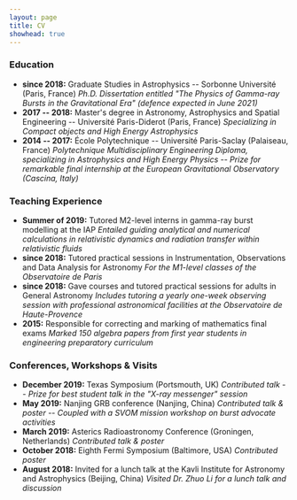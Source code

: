 ```yaml
---
layout: page
title: CV
showhead: true
---
```


### Education
* **since 2018:** Graduate Studies in Astrophysics -- Sorbonne Université (Paris, France) *Ph.D. Dissertation entitled "The Physics of Gamma-ray Bursts in the Gravitational Era" (defence expected in June 2021)*
* **2017 -- 2018:** Master's degree in Astronomy, Astrophysics and Spatial Engineering -- Université Paris-Diderot (Paris, France) *Specializing in Compact objects and High Energy Astrophysics*
* **2014 -- 2017:** École Polytechnique -- Université Paris-Saclay (Palaiseau, France) *Polytechnique Multidisciplinary Engineering Diploma, specializing in Astrophysics and High Energy Physics -- Prize for remarkable final internship at the European Gravitational Observatory (Cascina, Italy)*

### Teaching Experience
* **Summer of 2019:** Tutored M2-level interns in gamma-ray burst modelling at the IAP *Entailed guiding analytical and numerical calculations in relativistic dynamics and radiation transfer within relativistic fluids*
* **since 2018:** Tutored practical sessions in Instrumentation, Observations and Data Analysis for Astronomy *For the M1-level classes of the Observatoire de Paris*
* **since 2018:** Gave courses and tutored practical sessions for adults in General Astronomy *Includes tutoring a yearly one-week observing session with professional astronomical facilities at the Observatoire de Haute-Provence*
* **2015:** Responsible for correcting and marking of mathematics final exams *Marked 150 algebra papers from first year students in engineering preparatory curriculum*

### Conferences, Workshops & Visits
* **December 2019:** Texas Symposium (Portsmouth, UK) *Contributed talk -- Prize for best student talk in the "X-ray messenger" session*
* **May 2019:** Nanjing GRB conference (Nanjing, China) *Contributed talk & poster -- Coupled with a SVOM mission workshop on burst advocate activities*
* **March 2019:** Asterics Radioastronomy Conference (Groningen, Netherlands) *Contributed talk & poster*
* **October 2018:** Eighth Fermi Symposium (Baltimore, USA) *Contributed poster*
* **August 2018:** Invited for a lunch talk at the Kavli Institute for Astronomy and Astrophysics (Beijing, China) *Visited Dr. Zhuo Li for a lunch talk and discussion*

